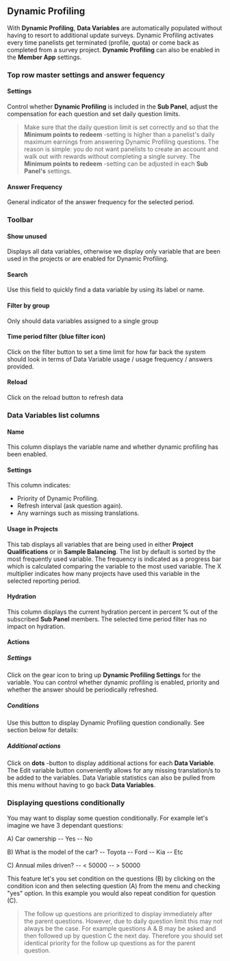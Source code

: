 ## Dynamic Profiling

With **Dynamic Profiling**, **Data Variables** are automatically populated without having to resort to additional update surveys. Dynamic Profiling activates every time panelists get terminated (profile, quota) or come back as completed from a survey project. **Dynamic Profiling** can also be enabled in the **Member App** settings.

### Top row master settings and answer fequency

#### Settings
Control whether **Dynamic Profiling** is included in the **Sub Panel**, adjust the compensation for each question and set daily question limits.

> Make sure that the daily question limit is set correctly and so that the **Minimum points to redeem** -setting is higher than a panelist's daily maximum earnings from answering Dynamic Profiling questions. The reason is simple: you do not want panelists to create an account and walk out with rewards without completing a single survey. The **Minimum points to redeem** -setting can be adjusted in each **Sub Panel's** settings.

#### Answer Frequency
General indicator of the answer frequency for the selected period.

### Toolbar

#### Show unused
Displays all data variables, otherwise we display only variable that are been used in the projects or are enabled for Dynamic Profiling. 

#### Search
Use this field to quickly find a data variable by using its label or name.

#### Filter by group
Only should data variables assigned to a single group

#### Time period filter (blue filter icon)
Click on the filter button to set a time limit for how far back the system should look in terms of Data Variable usage / usage frequency / answers provided.

#### Reload
Click on the reload button to refresh data

### Data Variables list columns

#### Name
This column displays the variable name and whether dynamic profiling has been enabled.

#### Settings
This column indicates:
- Priority of Dynamic Profiling.
- Refresh interval (ask question again).
- Any warnings such as missing translations.

#### Usage in Projects
This tab displays all variables that are being used in either **Project Qualifications** or in **Sample Balancing**. The list by default is sorted by the most frequently used variable. The frequency is indicated as a progress bar which is calculated comparing the variable to the most used variable. The X multiplier indicates how many projects have used this variable in the selected reporting period.

#### Hydration
This column displays the current hydration percent in percent % out of the subscribed **Sub Panel** members. The selected time period filter has no impact on hydration.

#### Actions

##### Settings
Click on the gear icon to bring up **Dynamic Profiling Settings** for the variable. You can control whether dynamic profiling is enabled, priority and whether the answer should be periodically refreshed.

##### Conditions
Use this button to display Dynamic Profiling question condionally. See section below for details:

##### Additional actions
Click on **dots** -button to display additional actions for each **Data Variable**. The Edit variable button conveniently allows for any missing translation/s to be added to the variables. Data Variable statistics can also be pulled from this menu without having to go back **Data Variables**.

### Displaying questions conditionally
You may want to display some question conditionally. For example let's imagine we have 3 dependant questions:

A) Car ownership
-- Yes
-- No

B) What is the model of the car?
-- Toyota
-- Ford
-- Kia
-- Etc

C) Annual miles driven?
-- < 50000
-- > 50000

This feature let's you set condition on the questions (B) by clicking on the condition icon and then selecting question (A) from the menu and checking "yes" option. In this example you would also repeat condition for question (C).

> The follow up questions are prioritized to display immediately after the parent questions. However, due to daily question limit this may not always be the case. For example questions A & B may be asked and then followed up by question C the next day. Therefore you should set identical priority for the follow up questions as for the parent question.
